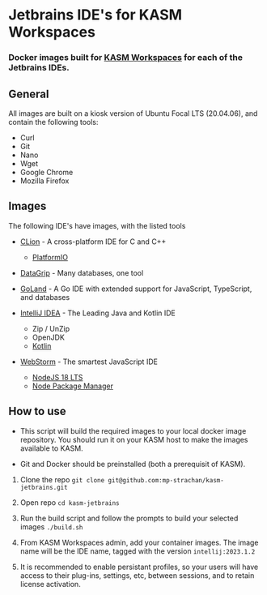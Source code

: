 # Jetbrains IDE's for KASM Workspaces

### Docker images built for [KASM Workspaces](https://www.kasmweb.com/) for each of the Jetbrains IDEs.

## General
All images are built on a kiosk version of Ubuntu Focal LTS (20.04.06), and contain the following tools:
* Curl
* Git
* Nano
* Wget
* Google Chrome
* Mozilla Firefox

## Images
The following IDE's have images, with the listed tools

* [CLion](https://www.jetbrains.com/clion) - A cross-platform IDE for C and C++
	* [PlatformIO](https://platformio.org/)

* [DataGrip](https://www.jetbrains.com/datagrip/) - Many databases, one tool

* [GoLand](https://www.jetbrains.com/goland/) - A Go IDE with extended support for JavaScript, TypeScript, and databases

* [IntelliJ IDEA](https://www.jetbrains.com/idea/) - The Leading Java and Kotlin IDE
	* Zip / UnZip
	* OpenJDK
	* [Kotlin](https://kotlinlang.org/)

* [WebStorm](https://www.jetbrains.com/webstorm/) - The smartest JavaScript IDE
	* [NodeJS 18 LTS](https://nodejs.org/)
	* [Node Package Manager](https://www.npmjs.com/)

## How to use

* This script will build the required images to your local docker image repository. You should run it on your KASM host to make the images available to KASM.

* Git and Docker should be preinstalled (both a prerequisit of KASM).

1. Clone the repo
`git clone git@github.com:mp-strachan/kasm-jetbrains.git`

2. Open repo
`cd kasm-jetbrains`

3. Run the build script and follow the prompts to build your selected images
`./build.sh`

4. From KASM Workspaces admin, add your container images. The image name will be the IDE name, tagged with the version
`intellij:2023.1.2`

5. It is recommended to enable persistant profiles, so your users will have access to their plug-ins, settings, etc, between sessions, and to retain license activation.